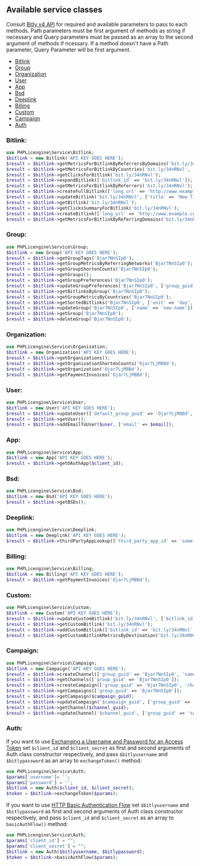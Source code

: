 
## Available service classes
Consult [Bitly v4 API](https://dev.bitly.com/v4/) for required and available parameters to pass to each methods. Path parameters must be 
first argument of methods as string if necessary and Query parameters must be passed as an array to the second argument of methods if ncessary. 
If a method doesn't have a Path parameter, Query Parameter will be first argument.

* [Bitlink](#bitlink)
* [Group](#group)
* [Organization](#organization)
* [User](#user)
* [App](#app)
* [Bsd](#bsd)
* [Deeplink](#deeplink)
* [Billing](#billing)
* [Custom](#custom)
* [Campaign](#campaign)
* [Auth](#auth)

### Bitlink:
```php
use PHPLicengine\Service\Bitlink;
$bitlink = new Bitlink('API KEY GOES HERE');
$result = $bitlink->getMetricsForBitlinkByReferrersByDomains('bit.ly/34nRNvl');
$result = $bitlink->getMetricsForBitlinkByCountries('bit.ly/34nRNvl', ['unit' => 'day', 'units' => -1]);
$result = $bitlink->getClicksForBitlink('bit.ly/34nRNvl');
$result = $bitlink->expandBitlink(['bitlink_id' => 'bit.ly/34nRNvl']);
$result = $bitlink->getMetricsForBitlinkByReferrers('bit.ly/34nRNvl');
$result = $bitlink->createFullBitlink(['long_url' => 'http://www.example.com']);
$result = $bitlink->updateBitlink('bit.ly/34nRNvl', ['title' => 'New Title']);
$result = $bitlink->getBitlink('bit.ly/34nRNvl');
$result = $bitlink->getClicksSummaryForBitlink('bit.ly/34nRNvl');
$result = $bitlink->createBitlink(['long_url' => 'http://www.example.com']);
$result = $bitlink->getMetricsForBitlinkByReferringDomains('bit.ly/34nRNvl');
```

### Group:
```php
use PHPLicengine\Service\Group;
$bitlink = new Group('API KEY GOES HERE');
$result = $bitlink->getGroupTags('Bjar7NnSIp0');
$result = $bitlink->getGroupMetricsByReferringNetworks('Bjar7NnSIp0');
$result = $bitlink->getGroupShortenCounts('Bjar7NnSIp0');
$result = $bitlink->getGroups();
$result = $bitlink->getGroupPreferences('Bjar7NnSIp0');
$result = $bitlink->updateGroupPreferences('Bjar7NnSIp0', ['group_guid' => '']);
$result = $bitlink->getBitlinksByGroup('Bjar7NnSIp0');
$result = $bitlink->getGroupMetricsByCountries('Bjar7NnSIp0');
$result = $bitlink->getSortedBitlinks('Bjar7NnSIp0', ['unit' => 'day', 'units' => -1]);
$result = $bitlink->updateGroup('Bjar7NnSIp0', ['name' => 'new name']);
$result = $bitlink->getGroup('Bjar7NnSIp0');
$result = $bitlink->deleteGroup('Bjar7NnSIp0');
```

### Organization:
```php
use PHPLicengine\Service\Organization;
$bitlink = new Organization('API KEY GOES HERE');
$result = $bitlink->getOrganizations();
$result = $bitlink->getOrganizationShortenCounts('Ojar7LjM8Bd');
$result = $bitlink->getOrganization('Ojar7LjM8Bd');
$result = $bitlink->getPaymentInvoices('Ojar7LjM8Bd');
```

### User:
```php
use PHPLicengine\Service\User;
$bitlink = new User('API KEY GOES HERE');
$result = $bitlink->updateUser(['default_group_guid' => 'Ojar7LjM8Bd', 'name' => 'new name']);
$result = $bitlink->getUser();
$result = $bitlink->addEmailToUser($user, ['email' => $email]);
```

### App:
```php
use PHPLicengine\Service\App;
$bitlink = new App('API KEY GOES HERE');
$result = $bitlink->getOAuthApp($client_id);
```

### Bsd:
```php
use PHPLicengine\Service\Bsd;
$bitlink = new Bsd('API KEY GOES HERE');
$result = $bitlink->getBSDs();
```

### Deeplink:
```php
use PHPLicengine\Service\Deeplink;
$bitlink = new Deeplink('API KEY GOES HERE');
$result = $bitlink->thirdPartyAppLookup(['third_party_app_id' => 'some value', 'os' => 'android']);
```

### Billing:
```php
use PHPLicengine\Service\Billing;
$bitlink = new Billing('API KEY GOES HERE');
$result = $bitlink->getPaymentInvoices('Ojar7LjM8Bd');
```

### Custom:
```php
use PHPLicengine\Service\Custom;
$bitlink = new Custom('API KEY GOES HERE');
$result = $bitlink->updateCustomBitlink('bit.ly/34nRNvl', ['bitlink_id' => 'bit.ly/34nRNvl']);
$result = $bitlink->getCustomBitlink('bit.ly/34nRNvl');
$result = $bitlink->addCustomBitlink(['bitlink_id' => 'bit.ly/34nRNvl', 'custom_bitlink' => 'bit.ly/34furnr']);
$result = $bitlink->getCustomBitlinkMetricsByDestination('bit.ly/34nRNvl');
```

### Campaign:
```php
use PHPLicengine\Service\Campaign;
$bitlink = new Campaign('API KEY GOES HERE');
$result = $bitlink->createChannel(['group_guid' => 'Bjar7NnSIp0', 'name' => 'some name']);
$result = $bitlink->getChannels(['group_guid' => 'Bjar7NnSIp0']);
$result = $bitlink->createCampaign(['group_guid' => 'Bjar7NnSIp0', 'channel_guids' => ['some value']]);
$result = $bitlink->getCampaigns(['group_guid' => 'Bjar7NnSIp0']);
$result = $bitlink->getCampaign($campaign_guid);
$result = $bitlink->updateCampaign('$campaign_guid', ['group_guid' => 'some value']);
$result = $bitlink->getChannel($channel_guid);
$result = $bitlink->updateChannel('$channel_guid', ['group_guid' => 'some value']);
```

### Auth:
If you want to use [Exchanging a Username and Password for an Access Token](https://dev.bitly.com/v4/#section/Exchanging-a-Username-and-Password-for-an-Access-Token)
set `$client_id` and `$client_secret` as first and second arguments of Auth class constructor respectively, and pass `$bitlyusername` and 
`$bitlypassword` as an array to `exchangeToken()` method:

```php
use PHPLicengine\Service\Auth;
$params['username']= '';
$params['password'] = '';
$bitlink = new Auth($client_id, $client_secret);
$token = $bitlink->exchangeToken($params);
```

If you want to use [HTTP Basic Authentication Flow](https://dev.bitly.com/v4/#section/HTTP-Basic-Authentication-Flow)
set `$bitlyusername` and `$bitlypassword` as first and second arguments of Auth class constructor respectively, and pass `$client_id` and 
`$client_secret` as an array to `basicAuthFlow()` method:

```php
use PHPLicengine\Service\Auth;
$params['client_id'] = "";
$params['client_secret'] = "";
$bitlink = new Auth($bitlyusername, $bitlypassword);
$token = $bitlink->basicAuthFlow($params);
```
